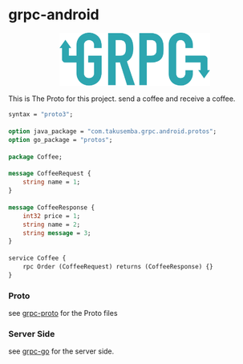 # grpc-android

<p align="center">
  <img src="https://github.com/TakuSemba/grpc-android/blob/master/arts/grpc.png" width="300">
</p>


This is The Proto for this project. send a coffee and receive a coffee.

```proto
syntax = "proto3";

option java_package = "com.takusemba.grpc.android.protos";
option go_package = "protos";

package Coffee;

message CoffeeRequest {
    string name = 1;
}

message CoffeeResponse {
    int32 price = 1;
    string name = 2;
    string message = 3;
}

service Coffee {
    rpc Order (CoffeeRequest) returns (CoffeeResponse) {}
}
```

### Proto

see [grpc-proto](https://github.com/TakuSemba/grpc-proto) for the Proto files

### Server Side

see [grpc-go](https://github.com/TakuSemba/grpc-go) for the server side.
